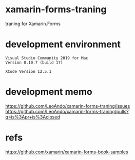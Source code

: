 # xamarin-forms-traning
traning for Xamarin.Forms

# development environment

```
Visual Studio Community 2019 for Mac
Version 8.10.7 (build 17)
```
```
XCode Version 12.5.1
```

# development memo
https://github.com/LeoAndo/xamarin-forms-traning/issues<br>
https://github.com/LeoAndo/xamarin-forms-traning/pulls?q=is%3Apr+is%3Aclosed<br>

# refs
https://github.com/xamarin/xamarin-forms-book-samples
